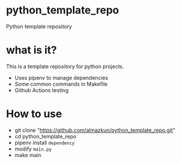 # python_template_repo
Python template repository

# what is it?
This is a template repository for python projects.
- Uses pipenv to manage dependencies
- Some common commands in Makefile
- Github Actions testing


# How to use
* git clone "https://github.com/almazkun/python_template_repo.git"
* cd python_template_repo
* pipenv install `dependency`
* modify `main.py`
* make main
